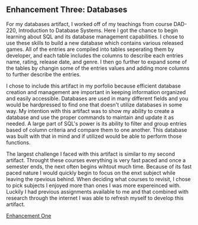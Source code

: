 ## Enhancement Three: Databases
For my databases artifact, I worked off of my teachings from course DAD-220, Introduction to Database Systems. Here I got the chance to begin learning about SQL and its database management capabilities. I chose to use these skills to build a new database which contains various released games. All of the entries are compiled into tables seperating them by developer, and each table includes the columns to describe each entries name, rating, release date, and genre. I then go further to expand some of the tables by changin some of the entries values and adding more columns to further describe the entries.  
  
I chose to include this artifact in my porfolio because efficient database creation and management are important in keeping information organized and easily accessible. Databases are used in many different fields and you would be hardpressed to find one that doesn't utilize databases in some way. My intention with this artifact was to show my ability to create a database and use the proper commands to maintain and update it as needed. A large part of SQL's power is its ability to filter and group entries based of column criteria and compare them to one another. This database was built with that in mind and if utilized would be able to perform those functions. 
  
The largest challenge I faced with this artifact is similar to my second artifact. Throught these courses everything is very fast paced and once a semester ends, the next often begins wihtout much time. Because of its fast paced nature I would quickly begin to focus on the enxt subject while leaving the rpevious behind. When deciding what courses to revisit, I chose to pick subjects I enjoyed more than ones I was more expereinced with. Luckily I had previous assignments available to me and that combined with research through the internet I was able to refresh myself to develop this artifact.   
  
<a href="Enhancement3.txt">Enhancement One</a>
